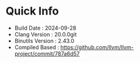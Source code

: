 # Quick Info
* Build Date : 2024-09-28
* Clang Version : 20.0.0git
* Binutils Version : 2.43.0
* Compiled Based : https://github.com/llvm/llvm-project/commit/787a6d57
